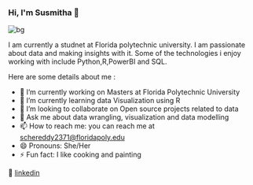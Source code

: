 ### Hi, I'm Susmitha 👋

![bg](https://user-images.githubusercontent.com/104657112/174460944-60bb69df-21d1-4b0a-a56c-7609fb913ce6.png)

I am currently a studnet at Florida polytechnic university. I am passionate about data and making insights with it. Some of the technologies i enjoy working with include Python,R,PowerBI and SQL.

Here are some details about me :

- 🔭 I’m currently working on Masters at Florida Polytechnic University
- 🌱 I’m currently learning data Visualization using R
- 👯 I’m looking to collaborate on Open source projects related to data
- 💬 Ask me about data wrangling, visualization and data modelling
- 📫 How to reach me: you can reach me at schereddy2371@floridapoly.edu
- 😄 Pronouns: She/Her
- ⚡ Fun fact: I like cooking and painting

👔 [linkedin][linkedin]

[linkedin]: [https://linkedin.com/in/bradgarropy](https://www.linkedin.com/in/susmitha-chereddy)
